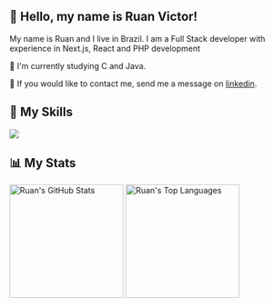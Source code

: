 ## 👋 Hello, my name is Ruan Victor!

My name is Ruan and I live in Brazil. I am a Full Stack developer with experience in Next.js, React and PHP development

🔭 I'm currently studying C and Java.

💬 If you would like to contact me, send me a message on [linkedin](https://www.linkedin.com/in/ruanv123/).

###

## 🚀 My Skills

<p align="left">
  <a href="https://skillicons.dev">
    <img src="https://skillicons.dev/icons?i=go,c,js,ts,nextjs,react,nestjs,elysia,express,nodejs,html,css,postgres,prisma,tailwind,docker,bun,jest,rabbitmq,vite,vitest,vue,supabase" />
  </a>
</p>

###


<h2 align="left">📊 My Stats</h2>

<div align="left">
  <img height="200em" src="https://github-readme-stats.vercel.app/api?username=Ruanv123&show_icons=true&theme=react" alt="Ruan's GitHub Stats">
  <img height="200em" src="https://github-readme-stats.vercel.app/api/top-langs/?username=Ruanv123&layout=compact&theme=react" alt="Ruan's Top Languages">
</div>

###

<!-- <div align="left">
  <img src="https://github-readme-activity-graph.vercel.app/graph?username=Ruanv123&radius=16&theme=react&area=true&order=5" height="300" alt="activity-graph graph"  />
</div> -->

